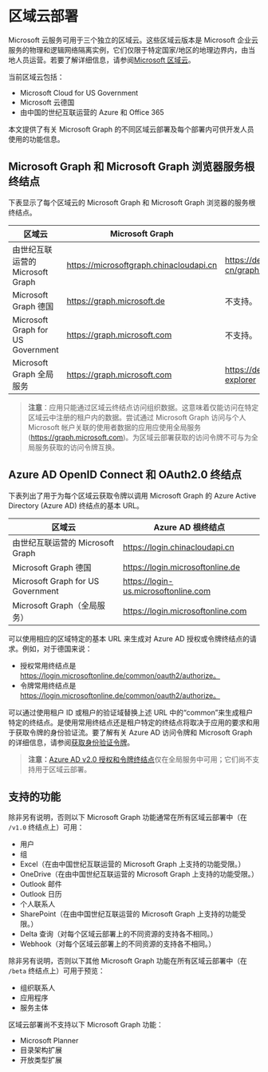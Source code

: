 # <a name="national-cloud-deployments"></a>区域云部署


Microsoft 云服务可用于三个独立的区域云。这些区域云版本是 Microsoft 企业云服务的物理和逻辑网络隔离实例，它们仅限于特定国家/地区的地理边界内，由当地人员运营。若要了解详细信息，请参阅[Microsoft 区域云](https://www.microsoft.com/en-us/TrustCenter/CloudServices/NationalCloud)。

当前区域云包括：

- Microsoft Cloud for US Government
- Microsoft 云德国
- 由中国的世纪互联运营的 Azure 和 Office 365

本文提供了有关 Microsoft Graph 的不同区域云部署及每个部署内可供开发人员使用的功能信息。 

## <a name="microsoft-graph-and-microsoft-graph-explorer-service-root-endpoints"></a>Microsoft Graph 和 Microsoft Graph 浏览器服务根终结点

下表显示了每个区域云的 Microsoft Graph 和 Microsoft Graph 浏览器的服务根终结点。 

| 区域云 | Microsoft Graph | Microsoft Graph 浏览器
|---------------------------|----------------|----------------|
| 由世纪互联运营的 Microsoft Graph | https://microsoftgraph.chinacloudapi.cn | https://developer.microsoft.com/zh-cn/graph/graph-explorer-china |
| Microsoft Graph 德国 | https://graph.microsoft.de | 不支持。 |
| Microsoft Graph for US Government | https://graph.microsoft.com | 不支持。 |
| Microsoft Graph 全局服务 | https://graph.microsoft.com | https://developer.microsoft.com/graph/graph-explorer |

> **注意**：应用只能通过区域云终结点访问组织数据。这意味着仅能访问在特定区域云中注册的租户内的数据。尝试通过 Microsoft Graph 访问与个人 Microsoft 帐户关联的使用者数据的应用应使用全局服务 (https://graph.microsoft.com)。为区域云部署获取的访问令牌不可与为全局服务获取的访问令牌互换。

## <a name="azure-ad-openid-connect-and-oauth20-endpoints"></a>Azure AD OpenID Connect 和 OAuth2.0 终结点

下表列出了用于为每个区域云获取令牌以调用 Microsoft Graph 的 Azure Active Directory (Azure AD) 终结点的基本 URL。 

| 区域云 | Azure AD 根终结点 |
|---------------------------|----------------|
| 由世纪互联运营的 Microsoft Graph |https://login.chinacloudapi.cn | 
| Microsoft Graph 德国 | https://login.microsoftonline.de | 
| Microsoft Graph for US Government | https://login-us.microsoftonline.com | 
| Microsoft Graph（全局服务） | https://login.microsoftonline.com | 

可以使用相应的区域特定的基本 URL 来生成对 Azure AD 授权或令牌终结点的请求。例如，对于德国来说：

- 授权常用终结点是 https://login.microsoftonline.de/common/oauth2/authorize。
- 令牌常用终结点是 https://login.microsoftonline.de/common/oauth2/authorize。

可以通过使用租户 ID 或租户的验证域替换上述 URL 中的“common”来生成租户特定的终结点。是使用常用终结点还是租户特定的终结点将取决于应用的要求和用于获取令牌的身份验证流。要了解有关 Azure AD 访问令牌和 Microsoft Graph 的详细信息，请参阅[获取身份验证令牌](./auth_overview.md)。

> **注意：**[Azure AD v2.0 授权和令牌终结点](https://azure.microsoft.com/en-us/documentation/articles/active-directory-appmodel-v2-overview/)仅在全局服务中可用；它们尚不支持用于区域云部署。 

## <a name="supported-features"></a>支持的功能

除非另有说明，否则以下 Microsoft Graph 功能通常在所有区域云部署中（在 `/v1.0` 终结点上）可用：

* 用户
* 组
* Excel（在由中国世纪互联运营的 Microsoft Graph 上支持的功能受限。）
* OneDrive（在由中国世纪互联运营的 Microsoft Graph 上支持的功能受限。）
* Outlook 邮件
* Outlook 日历
* 个人联系人 
* SharePoint（在由中国世纪互联运营的 Microsoft Graph 上支持的功能受限。）
* Delta 查询（对每个区域云部署上的不同资源的支持各不相同。）
* Webhook（对每个区域云部署上的不同资源的支持各不相同。）

除非另有说明，否则以下其他 Microsoft Graph 功能在所有区域云部署中（在 `/beta` 终结点上）可用于预览：

* 组织联系人
* 应用程序
* 服务主体

区域云部署尚不支持以下 Microsoft Graph 功能：

* Microsoft Planner
* 目录架构扩展
* 开放类型扩展
